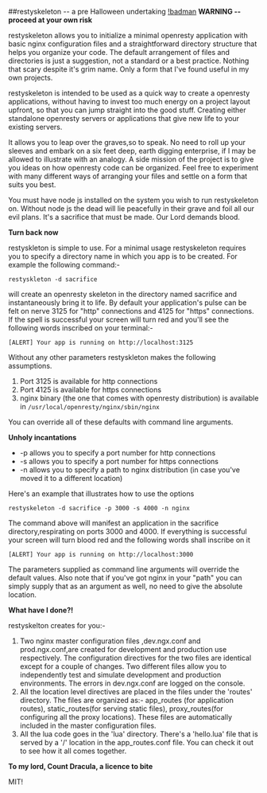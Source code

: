 ##restyskeleton -- a pre Halloween undertaking 
[!badman](https://github.com/brickcap/restyskleton/blob/master/files/images/badman.jpg)
**WARNING -- proceed at your own risk**

restyskeleton allows you to initialize a minimal openresty application with basic nginx configuration files and a straightforward directory structure that helps you organize your code. The default arrangement of files and directories is just a suggestion, not a standard or a best practice. Nothing that scary despite it's grim name. Only a form that I've found useful in my own projects.

restyskeleton is intended to be used as a quick way to create a openresty applications, without having to invest too much energy on a project layout upfront, so that you can jump straight into the good stuff. Creating either standalone openresty servers or applications that give new life to your existing servers. 

It allows you to leap over the graves,so to speak. No need to roll up your sleeves and embark on a six feet deep, earth digging enterprise, if I may be allowed to illustrate with an analogy. A side mission of the project is to give you ideas on how openresty code can be organized. Feel free to experiment with many different ways of arranging your files and settle on a form that suits you best. 

You must have node js installed on the system you wish to run restyskeleton on. Without node js the dead will lie peacefully in their grave and foil all our evil plans. It's a sacrifice that must be made. Our Lord demands blood.  

**Turn back now**

restyskleton is simple to use. For a minimal usage restyskeleton requires you to specify a directory name in which you app is to be created. For example the following command:- 

```
restyskleton -d sacrifice

```
will create an openresty skeleton in the directory named sacrifice and instantaneously bring it to life. By default your application's pulse can be felt on nerve 3125 for "http" connections and 4125 for "https" connections. If the spell is successful your screen will turn red and you'll see the following words inscribed on your terminal:-

```
[ALERT] Your app is running on http://localhost:3125

```

Without any other parameters restyskleton makes the following assumptions.

1. Port 3125 is available for http connections
2. Port 4125 is available for https connections
3. nginx binary (the one that comes with openresty distribution) is available in
`/usr/local/openresty/nginx/sbin/nginx`

You can override all of these defaults with command line arguments. 


**Unholy incantations**

* -p allows you to specify a port number for http connections
* -s allows you to specify a port number for https connections
* -n allows you to specify a path to nginx distribution (in case you've moved it to a different location)

Here's an example that illustrates how to use the options

```
restyskeleton -d sacrifice -p 3000 -s 4000 -n nginx

```
The command above will manifest an application in the sacrifice directory,respirating on ports 3000 and 4000.
If everything is successful your screen will turn blood red and the following words shall inscribe on it

```
[ALERT] Your app is running on http://localhost:3000

```
The parameters supplied as command line arguments will override the default values. Also note that if you've got nginx in your "path" you can simply supply that as an argument as well, no need to give the absolute location.  

**What have I done?!**

restyskelton creates for you:-

1. Two nginx master configuration files ,dev.ngx.conf and prod.ngx.conf,are created for development and production use respectively. The configuration directives for the two files are identical except for a couple of changes. Two different files allow you to independently test and simulate development and production environments. The errors in dev.ngx.conf are logged on the console.
2. All the location level directives are placed in the files under the 'routes' directory. The files are organized as:-   app_routes (for application routes), static_routes(for serving static files), proxy_routes(for configuring all the proxy locations). These files are automatically included in the master configuration files. 
3. All the lua code goes in the 'lua' directory. There's a 'hello.lua' file that is served by a '/' location in the app_routes.conf file. You can check it out to see how it all comes together.  

**To my lord, Count Dracula, a licence to bite**

MIT!
